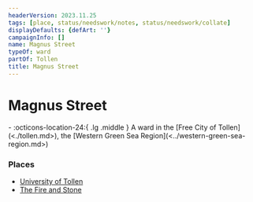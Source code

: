 ```yaml
---
headerVersion: 2023.11.25
tags: [place, status/needswork/notes, status/needswork/collate]
displayDefaults: {defArt: ''}
campaignInfo: []
name: Magnus Street
typeOf: ward
partOf: Tollen
title: Magnus Street
---
```

# Magnus Street
<div class="grid cards ext-narrow-margin ext-one-column" markdown>
-    :octicons-location-24:{ .lg .middle } A ward in the [Free City of Tollen](<./tollen.md>), the [Western Green Sea Region](<../western-green-sea-region.md>)  
</div>


### Places 
- [University of Tollen](<./university-of-tollen.md>)
- [The Fire and Stone](<./the-fire-and-stone.md>)
